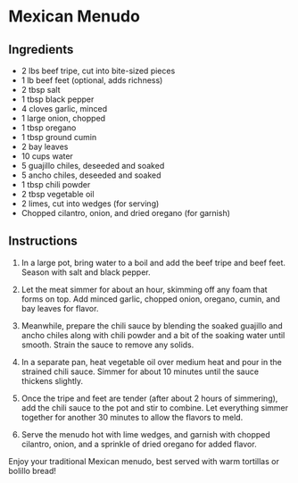 # Mexican Menudo

## Ingredients

- 2 lbs beef tripe, cut into bite-sized pieces
- 1 lb beef feet (optional, adds richness)
- 2 tbsp salt
- 1 tbsp black pepper
- 4 cloves garlic, minced
- 1 large onion, chopped
- 1 tbsp oregano
- 1 tbsp ground cumin
- 2 bay leaves
- 10 cups water
- 5 guajillo chiles, deseeded and soaked
- 5 ancho chiles, deseeded and soaked
- 1 tbsp chili powder
- 2 tbsp vegetable oil
- 2 limes, cut into wedges (for serving)
- Chopped cilantro, onion, and dried oregano (for garnish)

## Instructions

1. In a large pot, bring water to a boil and add the beef tripe and beef feet. Season with salt and black pepper.

2. Let the meat simmer for about an hour, skimming off any foam that forms on top. Add minced garlic, chopped onion, oregano, cumin, and bay leaves for flavor.

3. Meanwhile, prepare the chili sauce by blending the soaked guajillo and ancho chiles along with chili powder and a bit of the soaking water until smooth. Strain the sauce to remove any solids.

4. In a separate pan, heat vegetable oil over medium heat and pour in the strained chili sauce. Simmer for about 10 minutes until the sauce thickens slightly.

5. Once the tripe and feet are tender (after about 2 hours of simmering), add the chili sauce to the pot and stir to combine. Let everything simmer together for another 30 minutes to allow the flavors to meld.

6. Serve the menudo hot with lime wedges, and garnish with chopped cilantro, onion, and a sprinkle of dried oregano for added flavor.

Enjoy your traditional Mexican menudo, best served with warm tortillas or bolillo bread!
